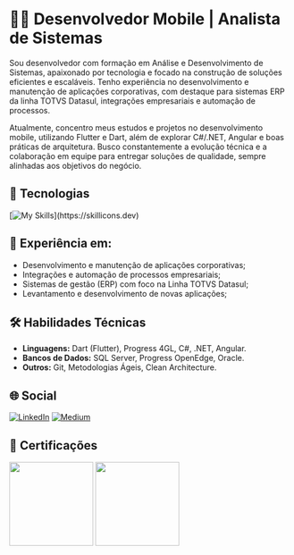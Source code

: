 # 👨‍💻 Desenvolvedor Mobile | Analista de Sistemas

Sou desenvolvedor com formação em Análise e Desenvolvimento de Sistemas, apaixonado por tecnologia e focado na construção de soluções eficientes e escaláveis. Tenho experiência no desenvolvimento e manutenção de aplicações corporativas, com destaque para sistemas ERP da linha TOTVS Datasul, integrações empresariais e automação de processos.

Atualmente, concentro meus estudos e projetos no desenvolvimento mobile, utilizando Flutter e Dart, além de explorar C#/.NET, Angular e boas práticas de arquitetura. Busco constantemente a evolução técnica e a colaboração em equipe para entregar soluções de qualidade, sempre alinhadas aos objetivos do negócio.

## 🚀 Tecnologias

[![My Skills](https://skillicons.dev/icons?i=dart,flutter,dotnet,typescript,angular,html,css,go,sqlite,firebase,git,)](https://skillicons.dev)

## 💼 Experiência em:

- Desenvolvimento e manutenção de aplicações corporativas;
- Integrações e automação de processos empresariais;
- Sistemas de gestão (ERP) com foco na Linha TOTVS Datasul;
- Levantamento e desenvolvimento de novas aplicações;

## 🛠️ Habilidades Técnicas

- **Linguagens:** Dart (Flutter), Progress 4GL, C#, .NET, Angular.
- **Bancos de Dados:** SQL Server, Progress OpenEdge, Oracle.
- **Outros:** Git, Metodologias Ágeis, Clean Architecture.

## 🌐 Social

[![LinkedIn](https://img.shields.io/badge/LinkedIn-0077B5?style=for-the-badge&logo=linkedin&logoColor=white)](https://www.linkedin.com/in/thiagofofano/)
[![Medium](https://img.shields.io/badge/Medium-12100E?style=for-the-badge&logo=medium&logoColor=white)](https://medium.com/@tfofano3)

## 📜 Certificações

<img src="https://github.com/devv-thiago/devv-thiago/assets/86129372/c0dc69d7-da7a-4037-a3f5-440b27a02196" width="150" />
<img src="https://github.com/devv-thiago/devv-thiago/assets/86129372/fce90ef2-ea7b-41ff-9b89-c7dcd7eccb50" width="150" />

